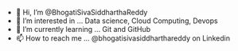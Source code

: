 - 👋 Hi, I’m @BhogatiSivaSiddharthaReddy
- 👀 I’m interested in ... Data science, Cloud Computing, Devops
- 🌱 I’m currently learning ... Git and GitHub
- 📫 How to reach me ... @bhogatisivasiddharthareddy on Linkedin

<!---
BhogatiSivaSiddharthaReddy/BhogatiSivaSiddharthaReddy is a ✨ special ✨ repository because its `README.md` (this file) appears on your GitHub profile.
You can click the Preview link to take a look at your changes.
--->
